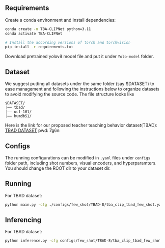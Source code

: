 ## Requirements
Create a conda environment and install dependencies:
```bash
conda create -n TBA-CLIPNet python=3.11
conda activate TBA-CLIPNet

# Install the according versions of torch and torchvision
pip install -r requirements.txt
```
Download pretrained yolov8 model file and put it under `Yolo-model` folder.

## Dataset
We suggest putting all datasets under the same folder (say $DATASET) to ease management and following the instructions below to organize datasets to avoid modifying the source code. The file structure looks like
```text
$DATASET/
|–– tbad/
|–– ucf-101/
|–– humdb51/
```
Here is the link for our proposed teacher teaching behavior dataset(TBAD):
[TBAD DATASET](https://pan.baidu.com/s/1J1WaDKf_g42n-mDU4-XAOA?pwd=7g6n)
pwd: 7g6n
## Configs
The running configurations can be modified in `.yaml` files under `configs` folder path, including shot numbers, visual encoders, and hyperparamters. 
You should change the ROOT dir to your dataset dir.

## Running
For TBAD dataset:
```bash
python main.py -cfg ./configs/few_shot/TBAD-8/tba_clip_tbad_few_shot.yaml
```

## Inferencing
For TBAD dataset:
```bash
python inference.py -cfg configs/few_shot/TBAD-8/tba_clip_tbad_few_shot.yaml -infer_set configs/inference.yaml
```
